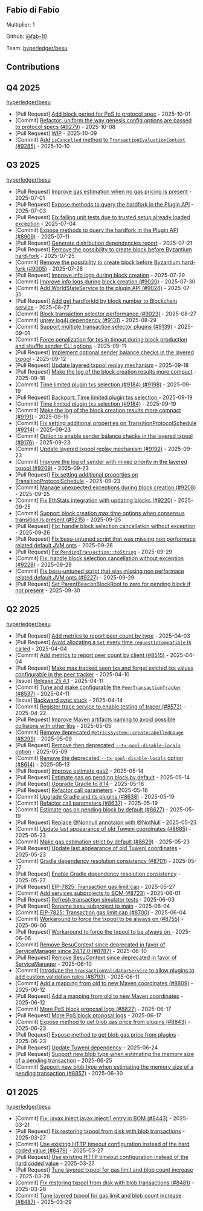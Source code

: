 
## Fabio di Fabio
Multiplier: 1

Github: [@fab-10](https://github.com/fab-10)

Team: [hyperledger/besu](https://github.com/hyperledger/besu/pulls?q=author%3Afab-10)

## Contributions

## Q4 2025


[hyperledger/besu](https://github.com/hyperledger/besu)
* [Pull Request] [Add block period for PoS to protocol spec](https://github.com/hyperledger/besu/pull/9257) - 2025-10-01
* [Commit] [Refactor: uniform the way genesis config options are passed to protocol specs (#9279)](https://github.com/hyperledger/besu/commit/226b133cf957015180b809a7da2cfc0e29574345) - 2025-10-08
* [Pull Request] [WIP](https://github.com/hyperledger/besu/pull/9285) - 2025-10-09
* [Commit] [Add `isCancelled` method to `TransactionEvaluationContext` (#9285)](https://github.com/hyperledger/besu/commit/84668d4c71b5f9c6bff7f052f6071dcbce94d353) - 2025-10-10
## Q3 2025


[hyperledger/besu](https://github.com/hyperledger/besu)
* [Pull Request] [Improve gas estimation when no gas pricing is present](https://github.com/hyperledger/besu/pull/8888) - 2025-07-01
* [Pull Request] [Expose methods to query the hardfork in the Plugin API](https://github.com/hyperledger/besu/pull/8909) - 2025-07-03
* [Pull Request] [Fix failing unit tests due to trusted setup already loaded exception](https://github.com/hyperledger/besu/pull/8919) - 2025-07-04
* [Commit] [Expose methods to query the hardfork in the Plugin API (#8909)](https://github.com/hyperledger/besu/commit/8ddf9f0bb274703bda1266879d331d193aacab78) - 2025-07-11
* [Pull Request] [Generate distribution dependencies report](https://github.com/hyperledger/besu/pull/8987) - 2025-07-21
* [Pull Request] [Remove the possibility to create block before Byzantium hard-fork](https://github.com/hyperledger/besu/pull/9005) - 2025-07-25
* [Commit] [Remove the possibility to create block before Byzantium hard-fork (#9005)](https://github.com/hyperledger/besu/commit/719659a65cbeba1099c00cd634a2350fd8776063) - 2025-07-28
* [Pull Request] [Improve info logs during block creation](https://github.com/hyperledger/besu/pull/9020) - 2025-07-29
* [Commit] [Improve info logs during block creation (#9020)](https://github.com/hyperledger/besu/commit/f784ebfa189aa89cbfea9e4f832758273ce2cd5e) - 2025-07-30
* [Commit] [Add WorldStateService to the plugin API (#9024)](https://github.com/hyperledger/besu/commit/2ffd464540978f4cb41593296d2e5f2f5279f38b) - 2025-07-31
* [Pull Request] [Add get hardforkId by block number to Blockchain service](https://github.com/hyperledger/besu/pull/9115) - 2025-08-27
* [Commit] [Block transaction selector performance (#9023)](https://github.com/hyperledger/besu/commit/7870344c61395905a6a750b65a29f3f4961c4106) - 2025-08-27
* [Commit] [uprev log4j dependency (#9131)](https://github.com/hyperledger/besu/commit/50bcc0280a1db56a267040c4eb368d106540d1b5) - 2025-08-29
* [Commit] [Support multiple transaction selector plugins (#9139)](https://github.com/hyperledger/besu/commit/29f35161d3442dc0b7a0d098e8a50a1acd227971) - 2025-09-01
* [Commit] [Force penalization for txs in timout during block production and shuffle sender CLI options](https://github.com/hyperledger/besu/commit/778b155fe901562f40fece94efc2fe294f351f29) - 2025-09-11
* [Pull Request] [Implement optional sender balance checks in the layered txpool](https://github.com/hyperledger/besu/pull/9176) - 2025-09-12
* [Pull Request] [Update layered txpool replay mechanism](https://github.com/hyperledger/besu/pull/9192) - 2025-09-18
* [Pull Request] [Make the log of the block creation results more compact](https://github.com/hyperledger/besu/pull/9191) - 2025-09-18
* [Commit] [Time limited plugin txs selection (#9184) (#9198)](https://github.com/hyperledger/besu/commit/680c5b832c54214849db7738d2f4621c7048df45) - 2025-09-19
* [Pull Request] [Backport: Time limited plugin txs selection ](https://github.com/hyperledger/besu/pull/9198) - 2025-09-19
* [Commit] [Time limited plugin txs selection (#9184)](https://github.com/hyperledger/besu/commit/a7ef9f88dc296ef9a80087d6fffdfe489047bf2a) - 2025-09-19
* [Commit] [Make the log of the block creation results more compact (#9191)](https://github.com/hyperledger/besu/commit/fe1ade7e8edde2c32d977a924dda201fc957be00) - 2025-09-19
* [Commit] [Fix setting additional properties on TransitionProtocolSchedule (#9214)](https://github.com/hyperledger/besu/commit/d92210bfb045ca558a45765789956a33eaa8c9bf) - 2025-09-23
* [Commit] [Option to enable sender balance checks in the layered txpool (#9176)](https://github.com/hyperledger/besu/commit/252b645c3dbd30a12794d49be2e9b095ca98eb64) - 2025-09-23
* [Commit] [Update layered txpool replay mechanism (#9192)](https://github.com/hyperledger/besu/commit/4911819bdf0a6cefb8c6bdec4cc413fdfdd51428) - 2025-09-23
* [Commit] [Improve the log of sender with mixed priority in the layered txpool (#9209)](https://github.com/hyperledger/besu/commit/b0c3ebbc46a5cffca695ba5ce06c48d9eb5ddea4) - 2025-09-23
* [Pull Request] [Fix setting additional properties on TransitionProtocolSchedule](https://github.com/hyperledger/besu/pull/9214) - 2025-09-23
* [Commit] [Manage unexpected exceptions during block creation (#9208)](https://github.com/hyperledger/besu/commit/ddf82e57a41a0f1c8e86352cbd5f60c9af684354) - 2025-09-25
* [Commit] [Fix EthStats integration with updating blocks (#9220)](https://github.com/hyperledger/besu/commit/ad769d315a0d906d62981d0c71dafff806796015) - 2025-09-25
* [Commit] [Support block creation max time options when consensus transition is present (#9215)](https://github.com/hyperledger/besu/commit/5288278148d4f0f99bb89b2a3634804efadaed90) - 2025-09-25
* [Pull Request] [Fix: handle block selection cancellation without exception](https://github.com/hyperledger/besu/pull/9228) - 2025-09-26
* [Pull Request] [Fix besu-untuned script that was missing non performace related default JVM opts](https://github.com/hyperledger/besu/pull/9227) - 2025-09-26
* [Pull Request] [Fix `PendingTransaction::toString`](https://github.com/hyperledger/besu/pull/9237) - 2025-09-29
* [Commit] [Fix: handle block selection cancellation without exception (#9228)](https://github.com/hyperledger/besu/commit/79e6cf0c5d0add81fecd55f0ce5c725cef36fc3e) - 2025-09-29
* [Commit] [Fix besu-untuned script that was missing non performace related default JVM opts (#9227)](https://github.com/hyperledger/besu/commit/5a72879ac03d60b48b747ffbe6c500f294d27a22) - 2025-09-29
* [Pull Request] [Set ParentBeaconBlockRoot to zero for pending block if not present](https://github.com/hyperledger/besu/pull/9249) - 2025-09-30
## Q2 2025


[hyperledger/besu](https://github.com/hyperledger/besu)
* [Pull Request] [Add metrics to report peer count by type](https://github.com/hyperledger/besu/pull/8515) - 2025-04-03
* [Pull Request] [Avoid allocating a `Set` every time `requestIdCompatible` is called](https://github.com/hyperledger/besu/pull/8522) - 2025-04-04
* [Commit] [Add metrics to report peer count by client (#8515)](https://github.com/hyperledger/besu/commit/409a0e2fa6bd35188a48b19f488641cd8ce2fb4b) - 2025-04-04
* [Pull Request] [Make max tracked seen txs and forget evicted txs values configurable in the peer tracker](https://github.com/hyperledger/besu/pull/8537) - 2025-04-10
* [Issue] [Release 25.4.1](https://github.com/hyperledger/besu/issues/8542) - 2025-04-11
* [Commit] [Tune and make configurable the `PeerTransactionTracker`  (#8537)](https://github.com/hyperledger/besu/commit/abc01e27f043f34accc6de3e2657c1334a5e44b4) - 2025-04-11
* [Issue] [Backward sync stuck](https://github.com/hyperledger/besu/issues/8547) - 2025-04-14
* [Commit] [Register trace service to enable testing of tracer (#8572)](https://github.com/hyperledger/besu/commit/9d72bbb8f358fb94125b83b47a7f065b1348623c) - 2025-04-22
* [Pull Request] [Improve Maven artifacts naming to avoid possible collisions with other libs](https://github.com/hyperledger/besu/pull/8589) - 2025-05-05
* [Commit] [Remove deprecated `MetricsSystem::createLabelledGauge` (#8299)](https://github.com/hyperledger/besu/commit/7cab4bfab5e79ff1b880c6f7a08965593daa6509) - 2025-05-09
* [Pull Request] [Remove then deprecated `--tx-pool-disable-locals` option](https://github.com/hyperledger/besu/pull/8614) - 2025-05-09
* [Commit] [Remove the deprecated `--tx-pool-disable-locals` option (#8614)](https://github.com/hyperledger/besu/commit/00a18e2208615604ed693d8d65b7d6142ca367f8) - 2025-05-13
* [Pull Request] [Improve estimate gas2](https://github.com/hyperledger/besu/pull/8629) - 2025-05-14
* [Pull Request] [Estimate gas on pending block by default](https://github.com/hyperledger/besu/pull/8627) - 2025-05-14
* [Pull Request] [Upgrade Gradle to 8.14](https://github.com/hyperledger/besu/pull/8638) - 2025-05-16
* [Pull Request] [Refactor call parameters](https://github.com/hyperledger/besu/pull/8637) - 2025-05-16
* [Commit] [Upgrade Gradle and its plugins (#8638)](https://github.com/hyperledger/besu/commit/8e5b1f100a0641c5449f4cbd8acbeb92650c30f2) - 2025-05-19
* [Commit] [Refactor call parameters (#8637)](https://github.com/hyperledger/besu/commit/f60fe0377ccbdf865b2fcb5aafd0e5c25881b5ad) - 2025-05-19
* [Commit] [Estimate gas on pending block by default (#8627)](https://github.com/hyperledger/besu/commit/a9c75e129262c88a7e5af1fe4f290cdb801f0137) - 2025-05-19
* [Pull Request] [Replace @Nonnull annotaion with @NotNull](https://github.com/hyperledger/besu/pull/8687) - 2025-05-23
* [Commit] [Update last appearance of old Tuweni coordinates (#8685)](https://github.com/hyperledger/besu/commit/c5bf6d27d6bcb7fdcc0e51757b2f116aa183cd04) - 2025-05-23
* [Commit] [Make gas estimation strict by default (#8629)](https://github.com/hyperledger/besu/commit/3e52bb358adc5ecd6d25894e4e2b8918b8f131f7) - 2025-05-23
* [Pull Request] [Update last appearance of old Tuweni coordinates](https://github.com/hyperledger/besu/pull/8685) - 2025-05-23
* [Commit] [Gradle dependency resolution consistency (#8701)](https://github.com/hyperledger/besu/commit/b6a12388988855f9c2937f4ca4f8ae73ae2e5080) - 2025-05-27
* [Pull Request] [Enable Gradle dependency resolution consistency](https://github.com/hyperledger/besu/pull/8701) - 2025-05-27
* [Pull Request] [EIP-7825: Transaction gas limit cap](https://github.com/hyperledger/besu/pull/8700) - 2025-05-27
* [Commit] [Add services subprojects to BOM (#8723)](https://github.com/hyperledger/besu/commit/7aea3f52133a338e3555e8b8ec3dd4b8b82a6718) - 2025-06-01
* [Pull Request] [Refresh transaction simulator tests](https://github.com/hyperledger/besu/pull/8736) - 2025-06-03
* [Pull Request] [Rename besu subproject to main](https://github.com/hyperledger/besu/pull/8746) - 2025-06-04
* [Commit] [EIP-7825: Transaction gas limit cap (#8700)](https://github.com/hyperledger/besu/commit/23c5e464a03d215ea9d22d7d460afa9233c37d49) - 2025-06-04
* [Commit] [Workaround to force the txpool to be always on (#8755)](https://github.com/hyperledger/besu/commit/bf3c0bed7071d32e85eeea7e2138d8e9e1208aaa) - 2025-06-06
* [Pull Request] [Workaround to force the txpool to be always on ](https://github.com/hyperledger/besu/pull/8755) - 2025-06-06
* [Commit] [Remove BesuContext since deprecated in favor of ServiceManager since 24.12.0 (#8787)](https://github.com/hyperledger/besu/commit/3d56c67b7df2ad9903235af0181911a51df7e8bb) - 2025-06-10
* [Pull Request] [Remove BesuContext since deprecated in favor of ServiceManager](https://github.com/hyperledger/besu/pull/8787) - 2025-06-10
* [Commit] [Introduce the `TransactionValidatorService` to allow plugins to add custom validation rules (#8793)](https://github.com/hyperledger/besu/commit/2783ebbd29977845465abb9f261ea207376d143b) - 2025-06-11
* [Commit] [Add a mapping from old to new Maven coordinates (#8809)](https://github.com/hyperledger/besu/commit/fce2c4f683313fd0c204daaecf93d5e3f07c0656) - 2025-06-12
* [Pull Request] [Add a mapping from old to new Maven coordinates](https://github.com/hyperledger/besu/pull/8809) - 2025-06-12
* [Commit] [More PoS block proposal logs (#8827)](https://github.com/hyperledger/besu/commit/5e1b9f030fb61b6db80d4e2fc68bda807d49fc3b) - 2025-06-17
* [Pull Request] [More PoS block proposal logs](https://github.com/hyperledger/besu/pull/8827) - 2025-06-17
* [Commit] [Expose method to get blob gas price from plugins (#8843)](https://github.com/hyperledger/besu/commit/743ee9e028f9561a5577e8fd862f4ca8c46bd090) - 2025-06-23
* [Pull Request] [Expose method to get blob gas price from plugins](https://github.com/hyperledger/besu/pull/8843) - 2025-06-23
* [Pull Request] [Update Tuweni dependency](https://github.com/hyperledger/besu/pull/8852) - 2025-06-24
* [Pull Request] [Support new blob type when estimating the memory size of a pending transaction](https://github.com/hyperledger/besu/pull/8857) - 2025-06-25
* [Commit] [Support new blob type when estimating the memory size of a pending transaction (#8857)](https://github.com/hyperledger/besu/commit/ef1260c0d09786a15a5df4e6a841dc18e0dc9cee) - 2025-06-30
## Q1 2025

[hyperledger/besu](https://github.com/hyperledger/besu)
* [Commit] [Fix: javax.inject:javax.inject:1 entry in BOM (#8443)](https://github.com/hyperledger/besu/commit/b41e2820e62aac2e46efad788f2b432943cb4363) - 2025-03-21
* [Pull Request] [Fix restoring txpool from disk with blob transactions](https://github.com/hyperledger/besu/pull/8481) - 2025-03-27
* [Commit] [Use existing HTTP timeout configuration instead of the hard coded value (#8479)](https://github.com/hyperledger/besu/commit/74f133ae612c61574e36582a5ecf822c17aa5c84) - 2025-03-27
* [Pull Request] [Use existing HTTP timeout configuration instead of the hard coded value](https://github.com/hyperledger/besu/pull/8479) - 2025-03-27
* [Pull Request] [Tune layered txpool for gas limit and blob count increase](https://github.com/hyperledger/besu/pull/8487) - 2025-03-28
* [Commit] [Fix restoring txpool from disk with blob transactions (#8481)](https://github.com/hyperledger/besu/commit/303c345cc14b1d7751ad270cbaa2d5b773ef0305) - 2025-03-28
* [Commit] [Tune layered txpool for gas limit and blob count increase (#8487)](https://github.com/hyperledger/besu/commit/aecb96dcefa5a93b2eae4c096731d4c24e39aba7) - 2025-03-29
